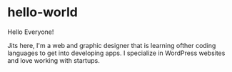 # hello-world

Hello Everyone!

Jits here, I'm a web and graphic designer that is learning ofther coding languages to get into developing apps.
I specialize in WordPress websites and love working with startups.
